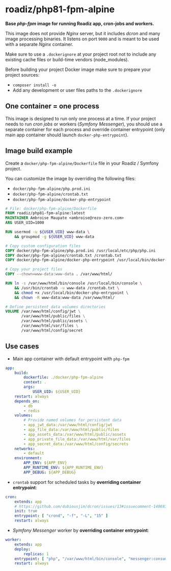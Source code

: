 # roadiz/php81-fpm-alpine

**Base *php-fpm* image for running Roadiz app, cron-jobs and workers.**

This image does not provide *Nginx* server, but it includes *dcron* and many image processing binaries. 
It listens on port `9000` and is meant to be used with a separate *Nginx* container.

Make sure to use a `.dockerignore` at your project root not to include any existing
cache files or build-time vendors (node_modules).

Before building your project Docker image make sure to prepare your project sources:

- `composer install -o`
- Add any development or user files paths to the `.dockerignore`

## One container = one process

This image is designed to run only one process at a time. If your project needs to run _cron jobs_ or workers (_Symfony Messenger_), you should use a separate container for each process and override container entrypoint (only main app container should launch `docker-php-entrypoint`).

## Image build example

Create a `docker/php-fpm-alpine/Dockerfile` file in your Roadiz / Symfony project.

You can customize the image by overriding the following files:
- `docker/php-fpm-alpine/php.prod.ini`
- `docker/php-fpm-alpine/crontab.txt`
- `docker/php-fpm-alpine/docker-php-entrypoint`

```Dockerfile
# File: docker/php-fpm-alpine/Dockerfile
FROM roadiz/php81-fpm-alpine:latest
MAINTAINER Ambroise Maupate <ambroise@rezo-zero.com>
ARG USER_UID=1000

RUN usermod -u ${USER_UID} www-data \
    && groupmod -g ${USER_UID} www-data

# Copy custom configuration files
COPY docker/php-fpm-alpine/php.prod.ini /usr/local/etc/php/php.ini
COPY docker/php-fpm-alpine/crontab.txt /crontab.txt
COPY docker/php-fpm-alpine/docker-php-entrypoint /usr/local/bin/docker-php-entrypoint

# Copy your project files
COPY --chown=www-data:www-data . /var/www/html/

RUN ln -s /var/www/html/bin/console /usr/local/bin/console \
    && /usr/bin/crontab -u www-data /crontab.txt \
    && chmod +x /usr/local/bin/docker-php-entrypoint \
    && chown -R www-data:www-data /var/www/html/

# Define persistent data volumes directories
VOLUME /var/www/html/config/jwt \
       /var/www/html/public/files \
       /var/www/html/public/assets \
       /var/www/html/var/files \
       /var/www/html/config/secret
```

## Use cases

- Main app container with default entrypoint with `php-fpm` 
```yaml
app:
    build:
        dockerfile: ./docker/php-fpm-alpine
        context: .
        args:
            USER_UID: ${USER_UID}
    restart: always
    depends_on:
        - db
        - redis
    volumes:
        # Provide named volumes for persistent data
        - app_jwt_data:/var/www/html/config/jwt
        - app_file_data:/var/www/html/public/files
        - app_assets_data:/var/www/html/public/assets
        - app_private_file_data:/var/www/html/var/files
        - app_secret_data:/var/www/html/config/secrets
    networks:
        - default
    environment:
        APP_ENV: ${APP_ENV}
        APP_RUNTIME_ENV: ${APP_RUNTIME_ENV}
        APP_DEBUG: ${APP_DEBUG}
```
- `crontab` support for scheduled tasks by **overriding container entrypoint**:
```yaml
cron:
    extends: app
    # https://github.com/dubiousjim/dcron/issues/13#issuecomment-1406937781
    init: true
    entrypoint: [ "crond", "-f", "-L", "15" ]
    restart: always
```
- _Symfony Messenger_ worker by **overriding container entrypoint**:
```yaml
worker:
    extends: app
    deploy:
        replicas: 1
    entrypoint: [ "php", "/var/www/html/bin/console", "messenger:consume", "async", "--time-limit=1800" ]
    restart: always
```
